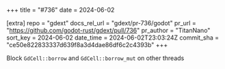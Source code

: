 +++
title = "#736"
date = 2024-06-02

[extra]
repo = "gdext"
docs_rel_url = "gdext/pr-736/godot"
pr_url = "https://github.com/godot-rust/gdext/pull/736"
pr_author = "TitanNano"
sort_key = 2024-06-02
date_time = 2024-06-02T23:03:24Z
commit_sha = "ce50e822833337d639f8a3d4dae86df6c2c4393b"
+++

Block `GdCell::borrow` and `GdCell::borrow_mut` on other threads
